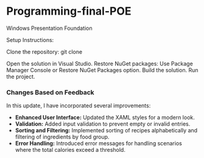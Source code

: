 # Programming-final-POE
 Windows Presentation Foundation
 
Setup Instructions:

Clone the repository: git clone <GitHub repository URL>

Open the solution in Visual Studio.
Restore NuGet packages: Use Package Manager Console or Restore NuGet Packages option.
Build the solution.
Run the project.



### Changes Based on Feedback

In this update, I have incorporated several improvements:
- **Enhanced User Interface:** Updated the XAML styles for a modern look.
- **Validation:** Added input validation to prevent empty or invalid entries.
- **Sorting and Filtering:** Implemented sorting of recipes alphabetically and filtering of ingredients by food group.
- **Error Handling:** Introduced error messages for handling scenarios where the total calories exceed a threshold.
